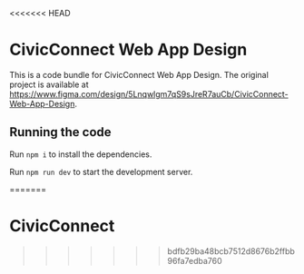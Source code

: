 <<<<<<< HEAD

  # CivicConnect Web App Design

  This is a code bundle for CivicConnect Web App Design. The original project is available at https://www.figma.com/design/5Lnqwlgm7qS9sJreR7auCb/CivicConnect-Web-App-Design.

  ## Running the code

  Run `npm i` to install the dependencies.

  Run `npm run dev` to start the development server.
  
=======
# CivicConnect
>>>>>>> bdfb29ba48bcb7512d8676b2ffbb96fa7edba760
